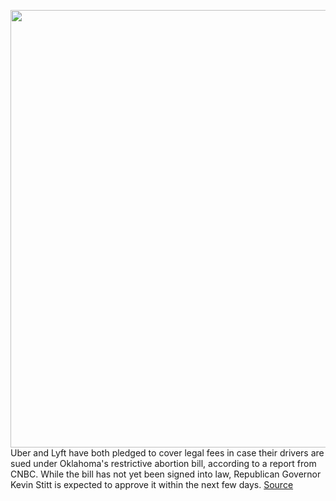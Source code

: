 <img src='https://cdn.vox-cdn.com/thumbor/dZ2bOrojSWk1bgcu1lmYZ1rqDss=/0x0:2040x1360/1200x800/filters:focal(857x517:1183x843)/cdn.vox-cdn.com/uploads/chorus_image/image/70816537/acastro_180927_1777_uber_0001.0.jpg' width='700px' /><br/>
Uber and Lyft have both pledged to cover legal fees in case their drivers are sued under Oklahoma's restrictive abortion bill, according to a report from CNBC. While the bill has not yet been signed into law, Republican Governor Kevin Stitt is expected to approve it within the next few days.
<a href='https://www.theverge.com/2022/4/30/23050662/uber-lyft-extend-legal-fee-coverage-drivers-sued-over-oklahoma-restrictive-abortion-law'> Source <a/>